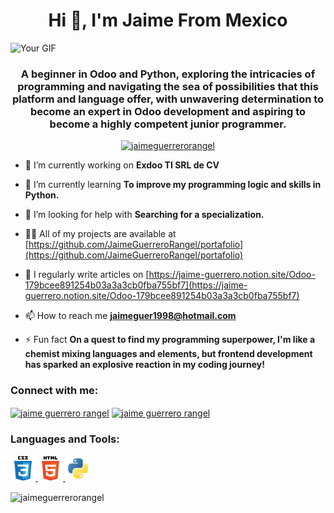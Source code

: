 <h1 align="center">Hi 👋, I'm Jaime From Mexico</h1>

<p aling="center">
    <img src="https://www.google.com/url?sa=i&url=https%3A%2F%2Fwww.pinterest.com.mx%2Fpin%2F491877590531216357%2F%3Famp_client_id%3DCLIENT_ID%2528_%2529%26mweb_unauth_id%3D%26simplified%3Dtrue&psig=AOvVaw0uA6upkXGUXNiWEf2Wos3e&ust=1684469564488000&source=images&cd=vfe&ved=0CBEQjRxqGAoTCMCCyqKA_v4CFQAAAAAdAAAAABCFAg" alt="Your GIF"/>
</p>

<h3 align="center">A beginner in Odoo and Python, exploring the intricacies of programming and navigating the sea of possibilities that this platform and language offer, with unwavering determination to become an expert in Odoo development and aspiring to become a highly competent junior programmer.</h3>

<p align="center"> <a href="https://github.com/ryo-ma/github-profile-trophy"><img src="https://github-profile-trophy.vercel.app/?username=jaimeguerrerorangel" alt="jaimeguerrerorangel" /></a> </p>

- 🔭 I’m currently working on **Exdoo TI SRL de CV**

- 🌱 I’m currently learning **To improve my programming logic and skills in Python.**

- 🤝 I’m looking for help with **Searching for a specialization.**

- 👨‍💻 All of my projects are available at [https://github.com/JaimeGuerreroRangel/portafolio](https://github.com/JaimeGuerreroRangel/portafolio)

- 📝 I regularly write articles on [https://jaime-guerrero.notion.site/Odoo-179bcee891254b03a3a3cb0fba755bf7](https://jaime-guerrero.notion.site/Odoo-179bcee891254b03a3a3cb0fba755bf7)

- 📫 How to reach me **jaimeguer1998@hotmail.com**

- ⚡ Fun fact **On a quest to find my programming superpower, I'm like a chemist mixing languages and elements, but frontend development has sparked an explosive reaction in my coding journey!**

<h3 align="left">Connect with me:</h3>
<p align="left">
<a href="https://linkedin.com/in/jaime guerrero rangel" target="blank"><img align="center" src="https://raw.githubusercontent.com/rahuldkjain/github-profile-readme-generator/master/src/images/icons/Social/linked-in-alt.svg" alt="jaime guerrero rangel" height="30" width="40" /></a>
<a href="https://www.hackerrank.com/jaime guerrero rangel" target="blank"><img align="center" src="https://raw.githubusercontent.com/rahuldkjain/github-profile-readme-generator/master/src/images/icons/Social/hackerrank.svg" alt="jaime guerrero rangel" height="30" width="40" /></a>
</p>

<h3 align="left">Languages and Tools:</h3>
<p align="left"> <a href="https://www.w3schools.com/css/" target="_blank" rel="noreferrer"> <img src="https://raw.githubusercontent.com/devicons/devicon/master/icons/css3/css3-original-wordmark.svg" alt="css3" width="40" height="40"/> </a> <a href="https://www.w3.org/html/" target="_blank" rel="noreferrer"> <img src="https://raw.githubusercontent.com/devicons/devicon/master/icons/html5/html5-original-wordmark.svg" alt="html5" width="40" height="40"/> </a> <a href="https://www.python.org" target="_blank" rel="noreferrer"> <img src="https://raw.githubusercontent.com/devicons/devicon/master/icons/python/python-original.svg" alt="python" width="40" height="40"/> </a> </p>

<p><img align="center" src="https://github-readme-stats.vercel.app/api/top-langs?username=jaimeguerrerorangel&show_icons=true&locale=en&layout=compact" alt="jaimeguerrerorangel" /></p>
